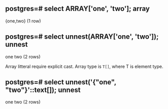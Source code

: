 postgres=# select ARRAY['one', 'two'];
   array
-----------
 {one,two}
(1 row)

postgres=# select unnest(ARRAY['one', 'two']);
 unnest
--------
 one
 two
(2 rows)

Array litteral require explicit cast.
Array type is `T[]`, where T is element type.

postgres=# select unnest('{"one", "two"}'::text[]);
 unnest
--------
 one
 two
(2 rows)
